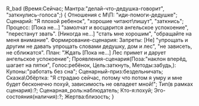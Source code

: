 R_bad (Время:Сейчас; Мантра:"делай-что-дедушка-говорит", "заткнулись-голоса";) {
    Отношения с М\П: "иди-помоги-дедушке";
    Сценарий: "Я плохой ребенок", "хорошие читают\пишут", "заткнись";
    Процесс:
    [Пока не...] "замолчат и восцарится ангельское успокоение", "перестанут звать".
    [Никогда не...] "стать мне хорошим", "обращайте на меня внимание".
    Формирование-сценария:
    Запреты: [Не] "упрощать и другим не давать упрощать словами дедушку, дом и лес", "не зависеть, не сближатся".
    План: "Ждать [Пока не...] Лес примет и дарует ангельское успокоение";
    Проявления-сценария(Поза:"наклон вперёд, шагает на пятки", Голос:ребёнок, Цель:заткнуть, Методы:забудь,):
    Купоны:"работать без сна"; Сценарный-приз:бездельничать;
    Сказка\Oбёртка: "Я страдаю сейчас, потому что потом я умру и мне будет бесконечно похуй, зависимость не овладеет мной!";
    Тип(в рамках сценария):?;
    Сценарная_роль:наблюдатель;
    Кто-я:похуй;
    Эго-состояния(наличия):?;
    Жертва:близость;
}
